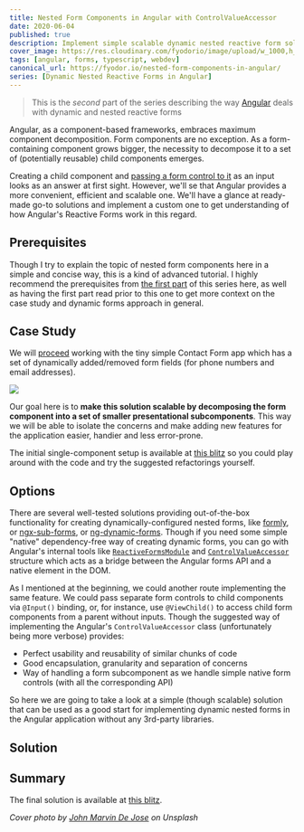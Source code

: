 ```yaml
---
title: Nested Form Components in Angular with ControlValueAccessor
date: 2020-06-04
published: true
description: Implement simple scalable dynamic nested reactive form solution without 3rd-party libraries
cover_image: https://res.cloudinary.com/fyodorio/image/upload/w_1000,h_420,c_fill,g_auto/v1593323829/john-marvin-de-jose-vvPCT8Ghai0-unsplash_dcegjm.jpg
tags: [angular, forms, typescript, webdev]
canonical_url: https://fyodor.io/nested-form-components-in-angular/
series: [Dynamic Nested Reactive Forms in Angular]
---
```


> This is the *second* part of the series describing the way [Angular](https://angular.io) deals with dynamic and nested reactive forms 

Angular, as a component-based frameworks, embraces maximum component decomposition. Form components are no exception. As a form-containing component grows bigger, the necessity to decompose it to a set of (potentially reusable) child components emerges. 

Creating a child component and [passing a form control to it](https://blog.grossman.io/real-world-angular-reactive-forms/) as an input looks as an answer at first sight. However, we'll se that Angular provides a more convenient, efficient and scalable one. We'll have a glance at ready-made go-to solutions and implement a custom one to get understanding of how Angular's Reactive Forms work in this regard.

## Prerequisites

Though I try to explain the topic of nested form components here in a simple and concise way, this is a kind of advanced tutorial. I highly recommend the prerequisites from [the first part](https://fyodor.io/dynamic-forms-in-angular/) of this series here, as well as having the first part read prior to this one to get more context on the case study and dynamic forms approach in general.

## Case Study

We will [proceed](https://fyodor.io/dynamic-forms-in-angular/) working with the tiny simple Contact Form app which has a set of dynamically added/removed form fields (for phone numbers and email addresses). 

![](https://res.cloudinary.com/fyodorio/image/upload/v1593746506/contact-form_hc6wjl.gif)

Our goal here is to **make this solution scalable by decomposing the form component into a set of smaller presentational subcomponents**. This way we will be able to isolate the concerns and make adding new features for the application easier, handier and less error-prone.

The initial single-component setup is available at [this blitz](https://stackblitz.com/edit/dynamic-angular-form-part-1-final?file=src%2Fapp%2Fapp.component.html) so you could play around with the code and try the suggested refactorings yourself.

## Options

There are several well-tested solutions providing out-of-the-box functionality for creating dynamically-configured nested forms, like
 [formly](https://formly.dev/), or [ngx-sub-forms](https://dev.to/maxime1992/building-scalable-robust-and-type-safe-forms-with-angular-3nf9), or [ng-dynamic-forms](https://github.com/udos86/ng-dynamic-forms). Though if you need some simple "native" dependency-free way of creating dynamic forms, you can go with Angular's internal tools like [`ReactiveFormsModule`](https://angular.io/api/forms/ReactiveFormsModule) and [`ControlValueAccessor`](https://angular.io/api/forms/ControlValueAccessor) structure which acts as a bridge between the Angular forms API and a native element in the DOM.
 
 As I mentioned at the beginning, we could another route implementing the same feature. We could pass separate form controls to child components via `@Input()` binding, or, for instance, use `@ViewChild()` to access child form components from a parent without inputs. Though the suggested way of implementing the Angular's `ControlValueAccessor` class (unfortunately being more verbose) provides:
 
 * Perfect usability and reusability of similar chunks of code 
 * Good encapsulation, granularity and separation of concerns
 * Way of handling a form subcomponent as we handle simple native form controls (with all the corresponding API) 
 
 So here we are going to take a look at a simple (though scalable) solution that can be used as a good start for implementing dynamic nested forms in the Angular application without any 3rd-party libraries. 

## Solution

## Summary  

The final solution is available at [this blitz](https://stackblitz.com/edit/dynamic-angular-form-part-2-final?file=src/app/app.component.html).

_Cover photo by [John Marvin De Jose](https://unsplash.com/@johnmarvindj) on Unsplash_

